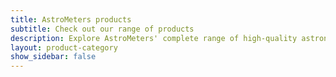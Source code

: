 ```yaml
---
title: AstroMeters products
subtitle: Check out our range of products
description: Explore AstroMeters' complete range of high-quality astronomical equipment including the AMFOC01 precision focuser, AMSKY01 sky quality sensor, and USBMOUNT01 mount converter. Professional-grade tools for amateur and professional astronomers.
layout: product-category
show_sidebar: false
---
```

